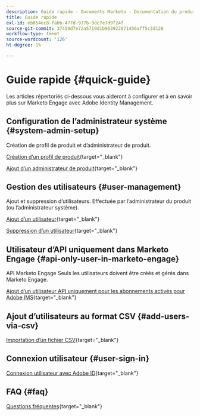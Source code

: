 ```yaml
---
description: Guide rapide - Documents Marketo - Documentation du produit
title: Guide rapide
exl-id: eb854ec8-fabb-477d-977b-9dc7e7d9f24f
source-git-commit: 37459d7e72a5719d1b963922071456aff5c3d120
workflow-type: tm+mt
source-wordcount: '126'
ht-degree: 1%

---
```


# Guide rapide {#quick-guide}

Les articles répertoriés ci-dessous vous aideront à configurer et à en savoir plus sur Marketo Engage avec Adobe Identity Management.

## Configuration de l’administrateur système {#system-admin-setup}

Création de profil de produit et d’administrateur de produit.

[Création d’un profil de produit](/help/marketo/product-docs/administration/marketo-with-adobe-identity/admin-setup.md#create-a-product-profile){target=&quot;_blank&quot;}

[Ajout d’un administrateur de produit](/help/marketo/product-docs/administration/marketo-with-adobe-identity/add-or-remove-a-product-admin.md#add-a-product-admin){target=&quot;_blank&quot;}

## Gestion des utilisateurs {#user-management}

Ajout et suppression d’utilisateurs. Effectuée par l’administrateur du produit (ou l’administrateur système).

[Ajout d’un utilisateur](/help/marketo/product-docs/administration/marketo-with-adobe-identity/add-or-remove-a-user.md#add-a-user){target=&quot;_blank&quot;}

[Suppression d’un utilisateur](/help/marketo/product-docs/administration/marketo-with-adobe-identity/add-or-remove-a-user.md#remove-a-user){target=&quot;_blank&quot;}

## Utilisateur d’API uniquement dans Marketo Engage {#api-only-user-in-marketo-engage}

API Marketo Engage Seuls les utilisateurs doivent être créés et gérés dans Marketo Engage.

[Ajout d’un utilisateur API uniquement pour les abonnements activés pour Adobe IMS](/help/marketo/product-docs/administration/marketo-with-adobe-identity/add-api-only-user-for-adobe-ims-enabled-subscriptions.md){target=&quot;_blank&quot;}

## Ajout d’utilisateurs au format CSV {#add-users-via-csv}

[Importation d’un fichier CSV](/help/marketo/product-docs/core-marketo-concepts/programs/working-with-programs/import-members-from-a-spreadsheet-into-a-program.md){target=&quot;_blank&quot;}

## Connexion utilisateur {#user-sign-in}

[Connexion utilisateur avec Adobe ID](/help/marketo/product-docs/administration/marketo-with-adobe-identity/user-sign-in-with-adobe-id.md){target=&quot;_blank&quot;}

## FAQ {#faq}

[Questions fréquentes](/help/marketo/product-docs/administration/marketo-with-adobe-identity/overview.md#faq){target=&quot;_blank&quot;}
